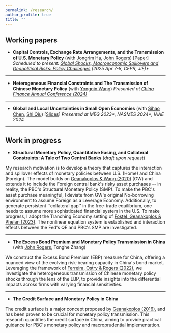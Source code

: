 ```yaml
---
permalink: /research/
author_profile: true
title: ""
---
```





## Working papers

- **Capital Controls, Exchange Rate Arrangements, and the Transmission of U.S. Monetary Policy** (with [Jongrim Ha](https://www.worldbank.org/en/about/people/j/jongrim-ha), [John Rogers](https://www.johnrogerseconomist.net/)) [[Paper](https://www.dropbox.com/scl/fi/cjlq7uobbmm6if4cdssfk/KC-paper-BdF_JIMF-submission-Rogers.pdf?rlkey=4glwgevivv5477zsoca00bw5m&e=1&st=kixepg95&dl=0)]
*Scheduled to present: [Global Shocks, Macroeconomic Spillovers and Geopolitical Risks: Policy Challenges](https://cepr.org/events/global-shocks-macroeconomic-spillovers-and-geopolitical-risks-policy-challenges) (2025 Apr 7-8, CEPR, JIE)\**

- - -

- **Heterogeneous Financial Constraints and The Transmission of Chinese Monetary Policy** (with [Yongqin Wang](https://fisf.fudan.edu.cn/en_show-112-156.html))
*Presented at [China Finance Annual Conference (2024)](http://www.jryj.org.cn/CN/news/news104.shtml)* <!-- Under review at Economic Research Journal -->


- - -
- **Global and Local Uncertainties in Small Open Economies** (with [Sihao Chen](https://chensihao.weebly.com/), [Shi Qiu](https://sites.google.com/view/shiqiu)) [[Slides](https://www.dropbox.com/scl/fi/zkt3vkbojudzrnieeu58e/global_and_local_uncertainty_IU.pdf?rlkey=avpb7q9muhe31xaxfxv9omz8b\&dl=0)]
*Presented at MEG 2023\*, NASMES 2024\*,  IAAE 2024*


- - -

<!--**4. Capital Controls and Financial Spillovers of U.S. Monetary Policy** (with [John Rogers](https://www.johnrogerseconomist.net/))-->

<!--**5. Winners and Losers from U.S.-China Tension**-->





## Work in progress 

- **Structural Monetary Policy, Quantitative Easing, and Collateral Constraints: A Tale of Two Central Banks** (*draft upon request*)

My research motivation is to develop a theory that captures the interaction and spillover effects of monetary policies between U.S. (Home) and China (Foreign). The model builds on [Geanakoplos & Wang (2020)](https://www.aeaweb.org/articles?id=10.1257/mac.20180484) (GW) and extends it to include the Foreign central bank's risky asset purchases -- in reality,  the PBC's Structural Monetary Policy (SMP). To make the PBC's asset purchase meaningful, I deviate from GW's original No-borrowing environment to assume Foreign as a Leverage Economy. Additionally, to generate persistent ``collateral gap'' in the free-trade equilibrium, one needs to assume more sophisticated financial system in the U.S. To make progress, I adopt the Tranching Economy setting of [Fostel, Geanakoplos & Phelan (2023)](https://papers.ssrn.com/sol3/papers.cfm?abstract_id=2921456). The nonlinear equation system is established and interaction effects between the Fed's QE and PBC's SMP are investigated.


- - -

- **The Excess Bond Premium and Monetary Policy Transmission in China** (with [John Rogers](https://www.johnrogerseconomist.net/), Tonghe Zhang)

We construct the Excess Bond Premium (EBP) measure for China, offering a nuanced view of the evolving risk-bearing capacity in China's bond market. Leveraging the framework of [Ferreira, Ostry & Rogers (2022)](https://www.bankofengland.co.uk/-/media/boe/files/working-paper/2024/firm-financial-conditions-and-the-transmission-of-monetary-policy.pdf), we investigate the heterogeneous transmission of Chinese monetary policy shocks through the lens of the EBP, to provide insights into the differential impacts across firms with varying financial sensitivities.


- - -

- **The Credit Surface and Monetary Policy in China**

The credit surface is a major concept proposed by [Geanakoplos (2016)](https://www.elibrary.imf.org/display/book/9780262034623/ch015.xml), and has been proven to be crucial for monetary policy transmission. This research quantifies the credit surface in China, aiming to provide practical guidance for PBC's monetary policy and macroprudential implementation.